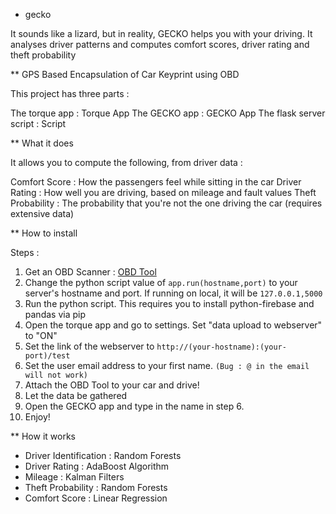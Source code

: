 
* gecko

It sounds like a lizard, but in reality, GECKO helps you with your driving. It analyses driver patterns and computes comfort scores, driver rating and theft probability

** GPS Based Encapsulation of Car Keyprint using OBD

This project has three parts :

The torque app : Torque App
The GECKO app : GECKO App
The flask server script : Script

** What it does

It allows you to compute the following, from driver data :

Comfort Score : How the passengers feel while sitting in the car
Driver Rating : How well you are driving, based on mileage and fault values
Theft Probability : The probability that you're not the one driving the car (requires extensive data)


** How to install

Steps :

1. Get an OBD Scanner : [OBD Tool](https://www.amazon.in/GadgetGuru-Bluetooth-OBD-II-Diagnostic/dp/B00XL9HKQO/ref=sr_1_6?ie=UTF8&qid=1552595067&sr=8-6&keywords=obd)
2. Change the python script value of `app.run(hostname,port)` to your server's hostname and port. If running on local, it will be `127.0.0.1,5000`
3. Run the python script. This requires you to install python-firebase and pandas via pip
4. Open the torque app and go to settings. Set "data upload to webserver" to "ON"
5. Set the link of the webserver to `http://(your-hostname):(your-port)/test`
6. Set the user email address to your first name. `(Bug : @ in the email will not work)`
7. Attach the OBD Tool to your car and drive!
8. Let the data be gathered
9. Open the GECKO app and type in the name in step 6.
10. Enjoy!


** How it works

- Driver Identification : Random Forests
- Driver Rating : AdaBoost Algorithm
- Mileage : Kalman Filters
- Theft Probability : Random Forests
- Comfort Score : Linear Regression

